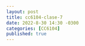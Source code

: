 ```yaml
---
layout: post
title: cc6104-clase-7
date: 2022-8-30 14:30 -0300
categories: [CC6104]
published: true
---
```


